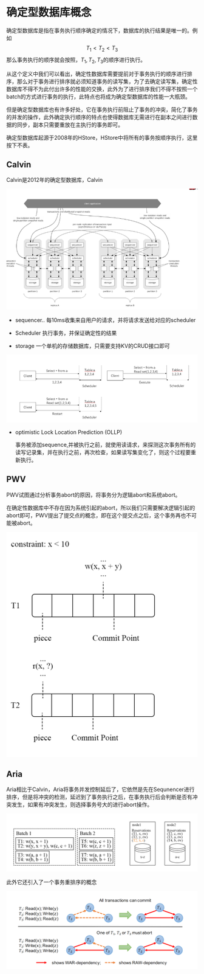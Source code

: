 # 确定型数据库概念

确定型数据库是指在事务执行顺序确定的情况下，数据库的执行结果是唯一的。例如
$$
T_{1}<T_{2}<T_{3}
$$
那么事务执行的顺序就会按照，$T_{1},T_{2},T_{3}$的顺序进行执行。

从这个定义中我们可以看出，确定性数据库需要提前对于事务执行的顺序进行排序，那么对于事务进行排序就必须知道事务的读写集，为了去确定读写集，确定性数据库不得不为此付出许多的性能的交换，此外为了进行排序我们不得不按照一个batch的方式进行事务的执行，此特点也将成为确定型数据库的性能一大瓶颈。

但是确定型数据库也有许多好处，它在事务执行前阻止了事务的冲突，简化了事务的并发的操作，此外确定执行顺序的特点也使得数据库无需进行在副本之间进行数据的同步，副本只需要重放在主执行的事务即可。

确定型数据库起源于2008年的HStore，HStore中将所有的事务按顺序执行，这里按下不表。

## Calvin

Calvin是2012年的确定型数据库，Calvin

![image-20211130111750388](imgs/image-20211130111750388.png)

* sequencer..
  每10ms收集来自用户的请求，并将请求发送给对应的scheduler

* Scheduler
  执行事务，并保证确定性的结果
* storage
  一个单机的存储数据库，只需要支持KV的CRUD接口即可

![image-20211130111857434](imgs/image-20211130111857434.png)

* optimistic Lock Location Prediction (OLLP)

  事务被添加sequence,并被执行之前，就使用读请求，来探测这次事务所有的读写记录集，并在执行之前，再次检查，如果读写集变化了，则这个过程要重新执行。

## PWV

PWV试图通过分析事务abort的原因，将事务分为逻辑abort和系统abort。

在确定性数据库中不存在因为系统引起的abort，所以我们只需要解决逻辑引起的abort即可，PWV提出了提交点的概念，即在这个提交点之后，这个事务再也不可能被abort。

![image-20211130112315279](imgs/image-20211130112315279.png)

## Aria

Aria相比于Calvin，Aria将事务并发控制延后了，它依然是先在Sequnencer进行排序，但是将冲突的检测，延迟到了事务执行之后，在事务执行后会判断是否有冲突发生，如果有冲突发生，则选择事务号大的进行abort操作。

![image-20211130112533014](imgs/image-20211130112533014.png)

此外它还引入了一个事务重排序的概念

![image-20211130112557598](imgs/image-20211130112557598.png)
